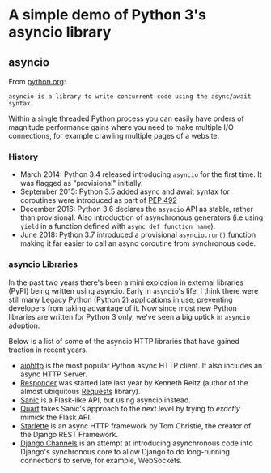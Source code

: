 # A simple demo of Python 3's asyncio library


## asyncio
From [python.org](https://docs.python.org/3/library/asyncio.html):

    asyncio is a library to write concurrent code using the async/await syntax.

Within a single threaded Python process you can easily have orders of magnitude performance gains where you need to make multiple I/O connections, for example crawling multiple pages of a website.

### History
* March 2014: Python 3.4 released introducing `asyncio` for the first time. It was flagged as "provisional" initially.
* September 2015: Python 3.5 added async and await syntax for coroutines were introduced as part of [PEP 492](https://www.python.org/dev/peps/pep-0492/)
* December 2016: Python 3.6 declares the `asyncio` API as stable, rather than provisional. Also introduction of asynchronous generators (i.e using `yield` in a function defined with `async def function_name`).
* June 2018: Python 3.7 introduced a provisional `asyncio.run()` function making it far easier to call an async coroutine from synchronous code.


### asyncio Libraries
In the past two years there's been a mini explosion in external libraries (PyPI) being written using asyncio. Early in `asyncio`'s life, I think there were still many Legacy Python (Python 2) applications in use, preventing developers from taking advantage of it.
Now since most new Python libraries are written for Python 3 only, we've seen a big uptick in `asyncio` adoption.

Below is a list of some of the asyncio HTTP libraries that have gained traction in recent years.

* [aiohttp](https://aiohttp.readthedocs.io) is the most popular Python async HTTP client. It also includes an async HTTP Server.
* [Responder](https://python-responder.org) was started late last year by Kenneth Reitz (author of the almost ubiquitous [Requests](http://python-requests.org) library).
* [Sanic](https://sanicframework.org) is a Flask-like API, but using asyncio instead.
* [Quart](https://gitlab.com/pgjones/quart) takes Sanic's approach to the next level by trying to _exactly_ mimick the Flask API.
* [Starlette](https://www.starlette.io) is an async HTTP framework by Tom Christie, the creator of the Django REST Framework.
* [Django Channels](https://channels.readthedocs.io) is an attempt at introducing asynchronous code into Django's synchronous core to allow Django to do long-running connections to serve, for example, WebSockets.

